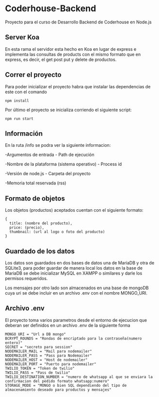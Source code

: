 # Coderhouse-Backend
Proyecto para el curso de Desarrollo Backend de Coderhouse en Node.js


## Server Koa
En esta rama el servidor esta hecho en Koa en lugar de express e implementa las consultas de products con el mismo formato que en express,
es decir, el get post put y delete de productos.

## Correr el proyecto

  Para poder inicializar el proyecto habra que instalar las dependencias de este con el comando
  ```
  npm install
  ```
  Por último el proyecto se inicializa corriendo el siguiente script:
  ```
  npm run start
  ```

  
  

## Información

  En la ruta /info se podra ver la siguiente informacion:
  
  -Argumentos de entrada - Path de ejecución
  
  -Nombre de la plataforma (sistema operativo) - Process id
  
  -Versión de node.js - Carpeta del proyecto
  
  -Memoria total reservada (rss)

## Formato de objetos

  Los objetos (productos) aceptados cuentan con el siguiente formato:
  
  ```
  {
    title: (nombre del producto),
    price: (precio),
    thumbnail: (url al logo o foto del producto)
  }
  ```

## Guardado de los datos

Los datos son guardados en dos bases de datos una de MariaDB y otra de SQLite3, para poder guardar de manera local los datos en la base de MariaDB se debe inicializar MySQL en XAMPP o similares y darle los permisos requeridos.

Los mensajes por otro lado son almacenados en una base de mongoDB cuya uri se debe incluir en un archivo .env con el nombre MONGO_URI.

## Archivo .env
El proyecto toma varios parametros desde el entorno de ejecucion que deberan ser definidos en un archivo .env de la siguiente forma

```
MONGO_URI = "Url a DB mongo"
BCRYPT_ROUNDS = "Rondas de encriptado para la contraseña(numero entero)"
SECRET = "secreto para session"
NODEMAILER_MAIL = "Mail para nodemailer"
NODEMAILER_PASS = "Pass para Nodemailer"
NODEMAILER_HOST = "Host de nodemailer"
NODEMAILER_PORT = "Puerto para nodemailer"
TWILIO_TOKEN = "Token de twilio"
TWILIO_PASS = "Pass de twilio" 
TWILIO_DESTINATION_NUMBER = "numero de whatsapp al que se enviara la confirmacion del pedido formato whatsapp:numero"
STORAGE_MODE = "MONGO o bien SQL dependiendo del tipo de almacenamiento deseado para productos y mensajes"
```

  

